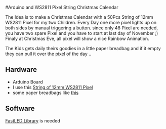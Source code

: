 #Arduino and WS2811 Pixel String Christmas Calendar

The Idea is to make a Christmas Calendar with a 50Pcs String of 12mm WS2811 Pixel for my two Children. Every Day one more pixel lights up on both sides by manual triggering a button. since only 48 Pixel are needed, you have two spare Pixel and you have to start at last day of November ;) Finaly at Christmas Eve, all pixel will show a nice Rainbow Animation.

The Kids gets daily theirs goodies in a little paper breadbag and if it empty they can pull it over the pixel of the day ..  

## Hardware

* Arduino Board
* I use this [String of 12mm WS2811 Pixel](http://www.aliexpress.com/item/AAA-12mm-WS2811-led-pixel-module-IP68-waterproof-DC5V-full-color-RGB-string-christmas-LED-light/1022672558.html "bought at aliexpress")
* some paper breadbags like [this](http://www.amazon.de/Papierfaltenbeutel-Cellulose-gef%C3%A4delt-24x10x5cm-weiss/dp/B003OOJMI0/ref=sr_1_1/276-4203939-8001601?ie=UTF8&qid=1449249971&sr=8-1&keywords=brotbeutel+papier)

## Software

[FastLED Library](http://fastled.io/ "get FastLED Library") is needed


 
